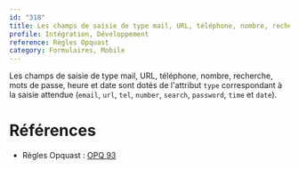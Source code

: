 ```yaml
---
id: "318"
title: Les champs de saisie de type mail, URL, téléphone, nombre, recherche, mots de passe, heure et date sont dotés du type approprié.
profile: Intégration, Développement
reference: Règles Opquast
category: Formulaires, Mobile
---
```


Les champs de saisie de type mail, URL, téléphone, nombre, recherche, mots de passe, heure et date sont dotés de l'attribut `type` correspondant à la saisie attendue (`email`, `url`, `tel`, `number`, `search`, `password`, `time` et `date`).

# Références

*   Règles Opquast : [OPQ 93](https://checklists.opquast.com/fr/assurance-qualite-web/les-champs-de-saisie-de-type-mail-url-telephone-nombre-recherche-mots-de-passe-heure-et-date-sont-dotes-du-type-approprie)
